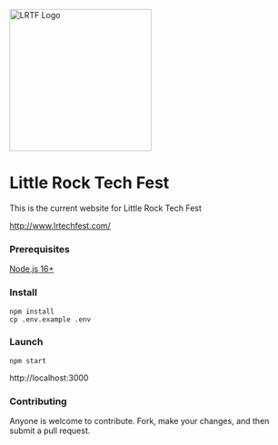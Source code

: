 [<img alt="LRTF Logo" src="http://www.lrtechfest.com/images/logo.png" width="250" />](http://www.lrtechfest.com)

Little Rock Tech Fest
==============

This is the current website for Little Rock Tech Fest

http://www.lrtechfest.com/

### Prerequisites

[Node.js 16+](https://nodejs.org/en/)

### Install

```
npm install
cp .env.example .env
```

### Launch

```
npm start
```

http://localhost:3000

### Contributing

Anyone is welcome to contribute. Fork, make your changes, and then submit a pull request.

